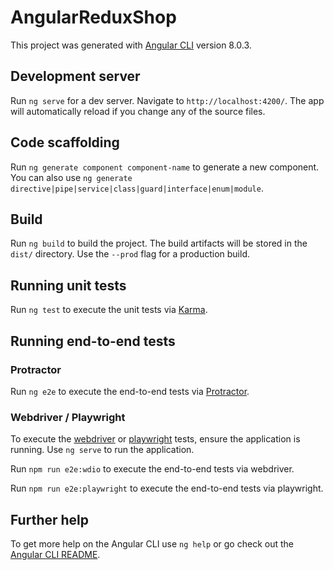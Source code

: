 # AngularReduxShop

This project was generated with [Angular CLI](https://github.com/angular/angular-cli) version 8.0.3.

## Development server

Run `ng serve` for a dev server. Navigate to `http://localhost:4200/`. The app will automatically reload if you change any of the source files.

## Code scaffolding

Run `ng generate component component-name` to generate a new component. You can also use `ng generate directive|pipe|service|class|guard|interface|enum|module`.

## Build

Run `ng build` to build the project. The build artifacts will be stored in the `dist/` directory. Use the `--prod` flag for a production build.

## Running unit tests

Run `ng test` to execute the unit tests via [Karma](https://karma-runner.github.io).

## Running end-to-end tests

### Protractor

Run `ng e2e` to execute the end-to-end tests via [Protractor](http://www.protractortest.org/).

### Webdriver / Playwright
To execute the [webdriver](https://webdriver.io/) or [playwright](https://playwright.dev/) tests, ensure the application is running. Use `ng serve` to run the application. 

Run `npm run e2e:wdio` to execute the end-to-end tests via webdriver.

Run `npm run e2e:playwright` to execute the end-to-end tests via playwright.

## Further help

To get more help on the Angular CLI use `ng help` or go check out the [Angular CLI README](https://github.com/angular/angular-cli/blob/master/README.md).

